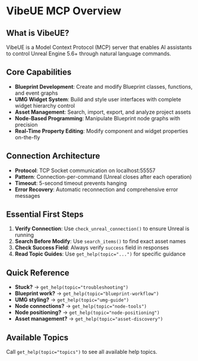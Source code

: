 # VibeUE MCP Overview

## What is VibeUE?

VibeUE is a Model Context Protocol (MCP) server that enables AI assistants to control Unreal Engine 5.6+ through natural language commands.

## Core Capabilities

- **Blueprint Development**: Create and modify Blueprint classes, functions, and event graphs
- **UMG Widget System**: Build and style user interfaces with complete widget hierarchy control
- **Asset Management**: Search, import, export, and analyze project assets
- **Node-Based Programming**: Manipulate Blueprint node graphs with precision
- **Real-Time Property Editing**: Modify component and widget properties on-the-fly

## Connection Architecture

- **Protocol**: TCP Socket communication on localhost:55557
- **Pattern**: Connection-per-command (Unreal closes after each operation)
- **Timeout**: 5-second timeout prevents hanging
- **Error Recovery**: Automatic reconnection and comprehensive error messages

## Essential First Steps

1. **Verify Connection**: Use `check_unreal_connection()` to ensure Unreal is running
2. **Search Before Modify**: Use `search_items()` to find exact asset names
3. **Check Success Field**: Always verify `success` field in responses
4. **Read Topic Guides**: Use `get_help(topic="...")` for specific guidance

## Quick Reference

- **Stuck?** → `get_help(topic="troubleshooting")`
- **Blueprint work?** → `get_help(topic="blueprint-workflow")`
- **UMG styling?** → `get_help(topic="umg-guide")`
- **Node connections?** → `get_help(topic="node-tools")`
- **Node positioning?** → `get_help(topic="node-positioning")`
- **Asset management?** → `get_help(topic="asset-discovery")`

## Available Topics

Call `get_help(topic="topics")` to see all available help topics.
